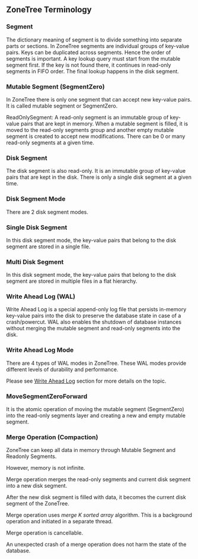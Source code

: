 ## ZoneTree Terminology

### Segment
The dictionary meaning of segment is to divide something into separate parts or sections.
In ZoneTree segments are individual groups of key-value pairs. Keys can be duplicated across segments.
Hence the order of segments is important. A key lookup query must start from the mutable segment first. If the key is not found there, it continues in read-only segments in FIFO order. The final lookup happens in the disk segment.


### Mutable Segment (SegmentZero)
In ZoneTree there is only one segment that can accept new key-value pairs. It is called mutable segment or SegmentZero.

ReadOnlySegment: A read-only segment is an immutable group of key-value pairs that are kept in memory. When a mutable segment is filled, it is moved to the read-only segments group and another empty mutable segment is created to accept new modifications.
There can be 0 or many read-only segments at a given time.

### Disk Segment
The disk segment is also read-only. It is an immutable group of key-value pairs that are kept in the disk.
There is only a single disk segment at a given time.

### Disk Segment Mode
There are 2 disk segment modes. 

### Single Disk Segment
 In this disk segment mode, the key-value pairs that belong to the disk segment are stored in a single file.
    
### Multi Disk Segment
In this disk segment mode, the key-value pairs that belong to the disk segment are stored in multiple files in a flat hierarchy.

### Write Ahead Log (WAL)
Write Ahead Log is a special append-only log file that persists in-memory key-value pairs into the disk to preserve the database state in case of a crash/powercut. WAL also enables the shutdown of database instances without merging the mutable segment and read-only segments into the disk.

### Write Ahead Log Mode
There are 4 types of WAL modes in ZoneTree. These WAL modes provide different levels of durability and performance.

Please see [Write Ahead Log](write-ahead-log.md) section for more details on the topic.

### MoveSegmentZeroForward
It is the atomic operation of moving the mutable segment (SegmentZero) into the read-only segments layer and creating a new and empty mutable segment.

### Merge Operation (Compaction)
ZoneTree can keep all data in memory through Mutable Segment and Readonly Segments. 

However, memory is not infinite. 

Merge operation merges the read-only segments and current disk segment into a new disk segment.

After the new disk segment is filled with data, it becomes the current disk segment of the ZoneTree.

Merge operation uses *merge K sorted array* algorithm. This is a background operation and initiated in a separate thread.

Merge operation is cancellable.

An unexpected crash of a merge operation does not harm the state of the database.